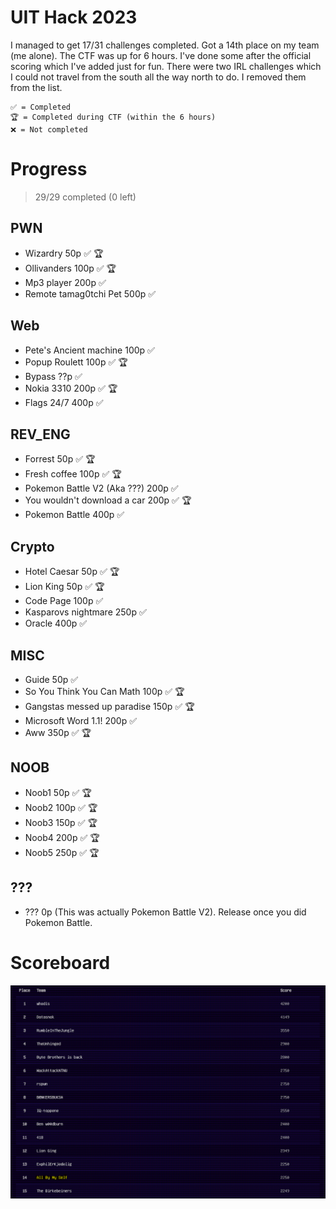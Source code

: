 # UIT Hack 2023

I managed to get 17/31 challenges completed. Got a 14th place on my team (me alone). The CTF was up for 6 hours. I've done some after the official scoring which I've added just for fun. There were two IRL challenges which I could not travel from the south all the way north to do. I removed them from the list.

    ✅ = Completed
    🏆 = Completed during CTF (within the 6 hours)
    ❌ = Not completed

# Progress

> 29/29 completed (0 left)

## PWN
- Wizardry 50p ✅ 🏆
- Ollivanders 100p ✅ 🏆
- Mp3 player 200p ✅
- Remote tamag0tchi Pet 500p ✅

## Web
- Pete's Ancient machine 100p ✅
- Popup Roulett 100p ✅ 🏆
- Bypass ??p ✅
- Nokia 3310 200p ✅ 🏆
- Flags 24/7 400p ✅

## REV_ENG
- Forrest 50p ✅ 🏆
- Fresh coffee 100p ✅ 🏆
- Pokemon Battle V2 (Aka ???) 200p ✅
- You wouldn't download a car 200p ✅ 🏆
- Pokemon Battle 400p ✅

## Crypto
- Hotel Caesar 50p ✅ 🏆
- Lion King 50p ✅ 🏆
- Code Page 100p ✅
- Kasparovs nightmare 250p ✅
- Oracle 400p ✅

## MISC
- Guide 50p ✅
- So You Think You Can Math 100p ✅ 🏆
- Gangstas messed up paradise 150p ✅ 🏆
- Microsoft Word 1.1! 200p ✅
- Aww 350p ✅ 🏆

## NOOB
- Noob1 50p  ✅ 🏆
- Noob2 100p ✅ 🏆
- Noob3 150p ✅ 🏆
- Noob4 200p ✅ 🏆
- Noob5 250p ✅ 🏆

## ??? 
- ??? 0p (This was actually Pokemon Battle V2). Release once you did Pokemon Battle.

# Scoreboard

![scoreboard.png](scoreboard.png)
